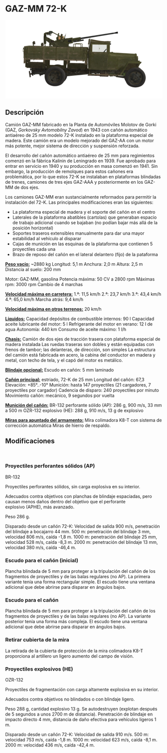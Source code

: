 ﻿# GAZ-MM 72-K

![_gaz-mm-72k](../images/_gaz-mm-72k.png)

## Descripción

Camión GAZ-MM fabricado en la Planta de Automóviles Molotov de Gorki (GAZ, <i>Gorkovsky Avtomobilny Zavod</i>) en 1943 con cañón automático antiaéreo de 25 mm modelo 72-K instalado en la plataforma especial de madera. Este camión era un modelo mejorado del GAZ-AA con un motor más potente, mejor sistema de dirección y suspensión reforzada.

El desarrollo del cañón automático antiaéreo de 25 mm para regimientos comenzó en la fábrica Kalinin de Leningrado en 1939. Fue aprobado para entrar en servicio en 1940 y su producción en masa comenzó en 1941. Sin embargo, la producción de remolques para estos cañones era problemática, por lo que estos 72-K se instalaban en plataformas  blindadas de trenes, camiones de tres ejes GAZ-AAA y posteriormente en los GAZ-MM de dos ejes.

Los camiones GAZ-MM eran sustancialmente reformados para permitir la instalación del 72-K. Las principales modificaciones eran las siguientes:
- La plataforma especial de madera y el soporte del cañón en el centro
- Laterales de la plataforma abatibles (cartolas) que generaban espacio de trabajo adicional cuando se  bajaban (no podían bajar más allá de la posición horizontal)
- Soportes traseros extensibles manualmente para dar una mayor estabilidad al vehículo al disparar
- Cajas de munición en las esquinas de la plataforma que contienen 5 proyectiles cada una
- Brazo de reposo del cañón en el lateral delantero (fijo) de la pataforma

<b><u>Peso vacío:</u></b> ~2880 kg
Longitud: 5,1 m
Anchura: 2,0 m
Altura: 2,5 m
Distancia al suelo: 200 mm

Motor: GAZ-MM, gasolina
Potencia máxima: 50 CV a 2800 rpm
Máximas rpm: 3000 rpm
Cambio de 4 marchas

<b><u>Velocidad máxima en carretera:</u></b>
1.ª: 11,5 km/h
2.ª: 23,7 km/h
3.ª: 43,4 km/h
4.ª: 65,0 km/h
Marcha atrás: 9,4 km/h

<b><u>Velocidad máxima en otros terrenos:</u></b> 20 km/h

<b><u>Líquidos:</u></b>
Capacidad depósitos de combustible internos: 90 l
Capacidad aceite lubricante del motor: 5 l
Refrigerante del motor en verano: 12 l de agua
Autonomía: 440 km
Consumo de aceite máximo: 1 l/h

<b><u>Chasis:</u></b>
Camión de dos ejes de tracción trasera con plataforma especial de madera instalada
Las ruedas traseras son dobles y están equipadas con frenos de tambor; las delanteras, de dirección, son simples
La estructura del camión está fabricada en acero, la cabina del conductor en madera y metal, con techo de tela, y el capó del motor es metálico.

<b><u>Blindaje opcional:</u></b>
Escudo en cañón: 5 mm laminado

<b><u>Cañón principal:</u></b> estriado, 72-K de 25 mm
Longitud del cañón: 67,3
Elevación: +85°..-10°
Munición: hasta 147 proyectiles (21 cargadores, 7 proyectiles por cargador)
Cadencia de disparo: 240 proyectiles por minuto
Movimiento cañón: mecánico, 9 segundos por vuelta

<b><u>Munición del cañón:</u></b>
BR-132 perforante sólido (AP): 286 g, 900 m/s, 33 mm a 500 m
OZR-132 explosivo (HE): 288 g, 910 m/s, 13 g de explosivo

<b><u>Miras para apuntado del armamento:</u></b>
Mira colimadora K8-T con sistema de corrección automática
Miras de hierro de respaldo.

## Modificaciones
﻿

### Proyectiles perforantes sólidos (AP)

BR-132

Proyectiles perforantes sólidos, sin carga explosiva en su interior.

Adecuados contra objetivos con planchas de blindaje espaciadas, pero causan menos daños dentro del objetivo que el perforante explosivo (APHE), más avanzado.

Peso 286 g.

Disparado desde un cañón 72-K:
Velocidad de salida 900 m/s, penetración del blindaje a bocajarro 44 mm.
500 m: penetración del blindaje 3 mm, velocidad 806 m/s, caída -1,8 m.
1000 m: penetración del blindaje 25 mm, velocidad 528 m/s, caída -8,3 m.
2000 m: penetración del blindaje 13 mm, velocidad 380 m/s, caída -46,4 m.
﻿

### Escudo para el cañón (inicial)

Plancha blindada de 5 mm para proteger a la tripulación del cañón de los fragmentos de proyectiles y de las balas regulares (no AP). La primera variante tenía una forma rectangular simple.
El escudo tiene una ventana adicional que debe abrirse para disparar en ángulos bajos.
﻿

### Escudo para el cañón

Plancha blindada de 5 mm para proteger a la tripulación del cañón de los fragmentos de proyectiles y de las balas regulares (no AP). La variante posterior tenía una forma más compleja.
El escudo tiene una ventana adicional que debe abrirse para disparar en ángulos bajos.
﻿

### Retirar cubierta de la mira

La retirada de la cubierta de protección de la mira colimadora K8-T proporciona al artillero un ligero aumento del campo de visión.
﻿

### Proyectiles explosivos (HE)

OZR-132

Proyectiles de fragmentación con carga altamente explosiva en su interior.

Adecuados contra objetivos no blindados o con blindaje ligero.

Peso 288 g, cantidad explosivo 13 g.
Se autodestruyen (explotan después de 5 segundos a unos 2700 m de distancia).
Penetración de blindaje en impacto directo 4 mm, distancia de daño efectiva para vehículos ligeros 1 m.

Disparado desde un cañón 72-K:
Velocidad de salida 910 m/s.
500 m: velocidad 753 m/s, caída -1,8 m.
1000 m: velocidad 623 m/s, caída -8,1 m.
2000 m: velocidad 436 m/s, caída -42,4 m.
